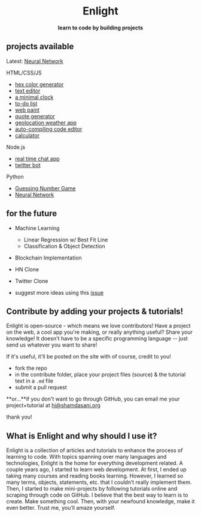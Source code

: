 <p align="center"><h1 align="center">Enlight</h1></p>
<p align="center"><b>learn to code by building projects</b>

## projects available

Latest: [Neural Network](https://tryenlight.github.io/build-a-neural-network)

HTML/CSS/JS
- [hex color generator](https://tryenlight.github.io/color-generator.html)
- [text editor](https://tryenlight.github.io/text-editor.html)
- [a minimal clock](https://tryenlight.github.io/clock.html)
- [to-do list](https://tryenlight.github.io/to-do.html)
- [web paint](https://tryenlight.github.io/web-paint.html)
- [quote generator](https://tryenlight.github.io/quote.html)
- [geolocation weather app](https://tryenlight.github.io/weather.html)
- [auto-compiling code editor](https://tryenlight.github.io/code-editor.html)
- [calculator](https://tryenlight.github.io/calculator)

Node.js
- [real time chat app](https://tryenlight.github.io/nodejs-chat)
- [twitter bot](https://tryenlight.github.io/twitter-bot)

Python
- [Guessing Number Game](https://tryenlight.github.io/guess-number)
- [Neural Network](https://tryenlight.github.io/build-a-neural-network)


## for the future
- Machine Learning
    - Linear Regression w/ Best Fit Line
    - Classification & Object Detection
- Blockchain Implementation
- HN Clone
- Twitter Clone

- suggest more ideas using this [issue](https://github.com/samayshamdasani/enlight/issues/2)

## Contribute by adding your projects & tutorials!
Enlight is open-source - which means we love contributors! Have a project on the web, a cool app you're making, or really  anything useful? Share your knowledge! It doesn't have to be a specific programming language -- just send us whatever you want to share!

If it's useful, it'll be posted on the site with of course, credit to you!

- fork the repo
- in the contribute folder, place your project files (source) & the tutorial text in a `.md` file
- submit a pull request

**or...**if you don't want to go through GitHub, you can email me your project+tutorial at hi@shamdasani.org

thank you!

## What is Enlight and why should I use it?
Enlight is a collection of articles and tutorials to enhance the process of learning to code. With topics spanning over many languages and technologies, Enlight is the home for everything development related. A couple years ago, I started to learn web development. At first, I ended up taking many courses and reading books learning. However, I learned so many terms, objects, statements, etc. that I couldn’t really implement them. Then, I started to make mini-projects by following tutorials online and scraping through code on GitHub. I believe that the best way to learn is to create. Make something cool. Then, with your newfound knowledge, make it even better. Trust me, you’ll amaze yourself.
